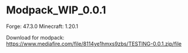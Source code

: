# Modpack_WIP_0.0.1
Forge: 47.3.0
Minecraft: 1.20.1

Download for modpack: https://www.mediafire.com/file/8114ye1hmxs9zbs/TESTING-0.0.1.zip/file

